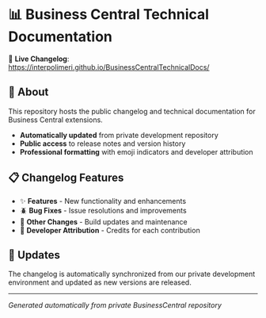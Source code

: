 # 📊 Business Central Technical Documentation

🔗 **Live Changelog**: https://interpolimeri.github.io/BusinessCentralTechnicalDocs/

## 🚀 About

This repository hosts the public changelog and technical documentation for Business Central extensions. 

- **Automatically updated** from private development repository
- **Public access** to release notes and version history
- **Professional formatting** with emoji indicators and developer attribution

## 📋 Changelog Features

- ✨ **Features** - New functionality and enhancements
- 🪲 **Bug Fixes** - Issue resolutions and improvements  
- 🔧 **Other Changes** - Build updates and maintenance
- 👥 **Developer Attribution** - Credits for each contribution

## 🔄 Updates

The changelog is automatically synchronized from our private development environment and updated as new versions are released.

---

*Generated automatically from private BusinessCentral repository*
